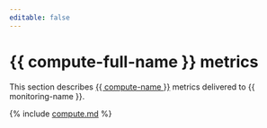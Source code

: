 ```yaml
---
editable: false
---
```


# {{ compute-full-name }} metrics

This section describes [{{ compute-name }}](../../compute/) metrics delivered to {{ monitoring-name }}.

{% include [compute.md](../../_includes/monitoring/metrics-ref/compute.md) %}